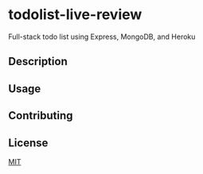 # todolist-live-review

Full-stack todo list using Express, MongoDB, and Heroku

## Description

## Usage

## Contributing

## License
[MIT](https://choosealicense.com/licenses/mit/)
